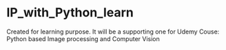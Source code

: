 # IP_with_Python_learn
Created for learning purpose. It will be a supporting one for Udemy Couse: Python based Image processing and Computer Vision
